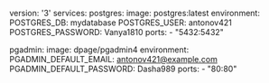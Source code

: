 version: '3'
services:
  postgres:
    image: postgres:latest
    environment:
      POSTGRES_DB: mydatabase
      POSTGRES_USER: antonov421
      POSTGRES_PASSWORD: Vanya1810
    ports:
      - "5432:5432"

  pgadmin:
    image: dpage/pgadmin4
    environment:
      PGADMIN_DEFAULT_EMAIL: antonov421@example.com
      PGADMIN_DEFAULT_PASSWORD: Dasha989
    ports:
      - "80:80"
